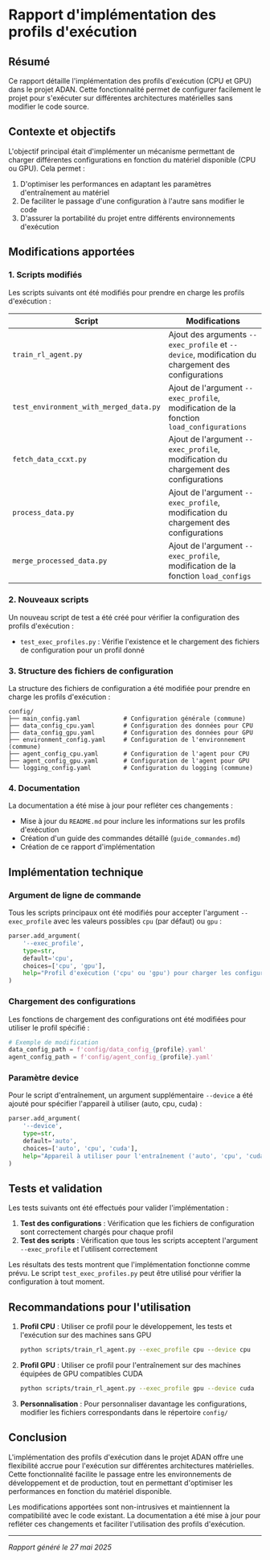 # Rapport d'implémentation des profils d'exécution

## Résumé

Ce rapport détaille l'implémentation des profils d'exécution (CPU et GPU) dans le projet ADAN. Cette fonctionnalité permet de configurer facilement le projet pour s'exécuter sur différentes architectures matérielles sans modifier le code source.

## Contexte et objectifs

L'objectif principal était d'implémenter un mécanisme permettant de charger différentes configurations en fonction du matériel disponible (CPU ou GPU). Cela permet :

1. D'optimiser les performances en adaptant les paramètres d'entraînement au matériel
2. De faciliter le passage d'une configuration à l'autre sans modifier le code
3. D'assurer la portabilité du projet entre différents environnements d'exécution

## Modifications apportées

### 1. Scripts modifiés

Les scripts suivants ont été modifiés pour prendre en charge les profils d'exécution :

| Script | Modifications |
|--------|---------------|
| `train_rl_agent.py` | Ajout des arguments `--exec_profile` et `--device`, modification du chargement des configurations |
| `test_environment_with_merged_data.py` | Ajout de l'argument `--exec_profile`, modification de la fonction `load_configurations` |
| `fetch_data_ccxt.py` | Ajout de l'argument `--exec_profile`, modification du chargement des configurations |
| `process_data.py` | Ajout de l'argument `--exec_profile`, modification du chargement des configurations |
| `merge_processed_data.py` | Ajout de l'argument `--exec_profile`, modification de la fonction `load_configs` |

### 2. Nouveaux scripts

Un nouveau script de test a été créé pour vérifier la configuration des profils d'exécution :

- `test_exec_profiles.py` : Vérifie l'existence et le chargement des fichiers de configuration pour un profil donné

### 3. Structure des fichiers de configuration

La structure des fichiers de configuration a été modifiée pour prendre en charge les profils d'exécution :

```
config/
├── main_config.yaml            # Configuration générale (commune)
├── data_config_cpu.yaml        # Configuration des données pour CPU
├── data_config_gpu.yaml        # Configuration des données pour GPU
├── environment_config.yaml     # Configuration de l'environnement (commune)
├── agent_config_cpu.yaml       # Configuration de l'agent pour CPU
├── agent_config_gpu.yaml       # Configuration de l'agent pour GPU
└── logging_config.yaml         # Configuration du logging (commune)
```

### 4. Documentation

La documentation a été mise à jour pour refléter ces changements :

- Mise à jour du `README.md` pour inclure les informations sur les profils d'exécution
- Création d'un guide des commandes détaillé (`guide_commandes.md`)
- Création de ce rapport d'implémentation

## Implémentation technique

### Argument de ligne de commande

Tous les scripts principaux ont été modifiés pour accepter l'argument `--exec_profile` avec les valeurs possibles `cpu` (par défaut) ou `gpu` :

```python
parser.add_argument(
    '--exec_profile', 
    type=str, 
    default='cpu',
    choices=['cpu', 'gpu'],
    help="Profil d'exécution ('cpu' ou 'gpu') pour charger les configurations appropriées."
)
```

### Chargement des configurations

Les fonctions de chargement des configurations ont été modifiées pour utiliser le profil spécifié :

```python
# Exemple de modification
data_config_path = f'config/data_config_{profile}.yaml'
agent_config_path = f'config/agent_config_{profile}.yaml'
```

### Paramètre device

Pour le script d'entraînement, un argument supplémentaire `--device` a été ajouté pour spécifier l'appareil à utiliser (auto, cpu, cuda) :

```python
parser.add_argument(
    '--device',
    type=str,
    default='auto',
    choices=['auto', 'cpu', 'cuda'],
    help="Appareil à utiliser pour l'entraînement ('auto', 'cpu', 'cuda')."
)
```

## Tests et validation

Les tests suivants ont été effectués pour valider l'implémentation :

1. **Test des configurations** : Vérification que les fichiers de configuration sont correctement chargés pour chaque profil
2. **Test des scripts** : Vérification que tous les scripts acceptent l'argument `--exec_profile` et l'utilisent correctement

Les résultats des tests montrent que l'implémentation fonctionne comme prévu. Le script `test_exec_profiles.py` peut être utilisé pour vérifier la configuration à tout moment.

## Recommandations pour l'utilisation

1. **Profil CPU** : Utiliser ce profil pour le développement, les tests et l'exécution sur des machines sans GPU
   ```bash
   python scripts/train_rl_agent.py --exec_profile cpu --device cpu
   ```

2. **Profil GPU** : Utiliser ce profil pour l'entraînement sur des machines équipées de GPU compatibles CUDA
   ```bash
   python scripts/train_rl_agent.py --exec_profile gpu --device cuda
   ```

3. **Personnalisation** : Pour personnaliser davantage les configurations, modifier les fichiers correspondants dans le répertoire `config/`

## Conclusion

L'implémentation des profils d'exécution dans le projet ADAN offre une flexibilité accrue pour l'exécution sur différentes architectures matérielles. Cette fonctionnalité facilite le passage entre les environnements de développement et de production, tout en permettant d'optimiser les performances en fonction du matériel disponible.

Les modifications apportées sont non-intrusives et maintiennent la compatibilité avec le code existant. La documentation a été mise à jour pour refléter ces changements et faciliter l'utilisation des profils d'exécution.

---

*Rapport généré le 27 mai 2025*
